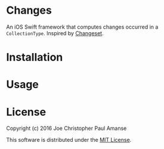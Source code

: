 # Changes
An iOS Swift framework that computes changes occurred in a `CollectionType`. Inspired by [Changeset](https://github.com/ostestlag/Changeset).

# Installation

# Usage

# License

Copyright (c) 2016 Joe Christopher Paul Amanse

This software is distributed under the [MIT License](./LICENSE).
